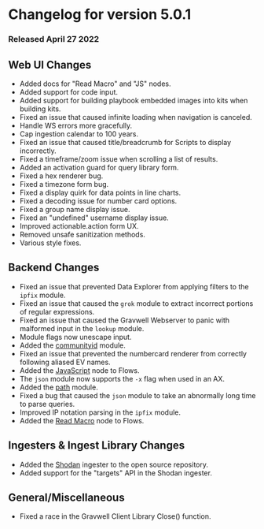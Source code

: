 # Changelog for version 5.0.1

### Released April 27 2022

## Web UI Changes

* Added docs for "Read Macro" and "JS" nodes.
* Added support for code input.
* Added support for building playbook embedded images into kits when building kits.
* Fixed an issue that caused infinite loading when navigation is canceled.
* Handle WS errors more gracefully.
* Cap ingestion calendar to 100 years.
* Fixed an issue that caused title/breadcrumb for Scripts to display incorrectly.
* Fixed a timeframe/zoom issue when scrolling a list of results.
* Added an activation guard for query library form.
* Fixed a hex renderer bug.
* Fixed a timezone form bug.
* Fixed a display quirk for data points in line charts.
* Fixed a decoding issue for number card options.
* Fixed a group name display issue.
* Fixed an "undefined" username display issue.
* Improved actionable.action form UX.
* Removed unsafe sanitization methods.
* Various style fixes.

## Backend Changes

* Fixed an issue that prevented Data Explorer from applying filters to the `ipfix` module.
* Fixed an issue that caused the `grok` module to extract incorrect portions of regular expressions.
* Fixed an issue that caused the Gravwell Webserver to panic with malformed input in the `lookup` module.
* Module flags now unescape input.
* Added the [communityid](#!search/communityid/communityid.md) module.
* Fixed an issue that prevented the numbercard renderer from correctly following aliased EV names.
* Added the [JavaScript](#!flows/nodes/javascript.md) node to Flows.
* The `json` module now supports the `-x` flag when used in an AX.
* Added the [path](#!search/path/path.md) module.
* Fixed a bug that caused the `json` module to take an abnormally long time to parse queries.
* Improved IP notation parsing in the `ipfix` module.
* Added the [Read Macro](#!flows/nodes/macroget.md) node to Flows.


## Ingesters & Ingest Library Changes

* Added the [Shodan](#!ingesters/shodan.md) ingester to the open source repository.
* Added support for the "targets" API in the Shodan ingester.


## General/Miscellaneous

* Fixed a race in the Gravwell Client Library Close() function.
